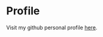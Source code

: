 # Profile 
Visit my github personal profile [here](https://www.example.com](https://besseddrest.github.io/)https://besseddrest.github.io/).
